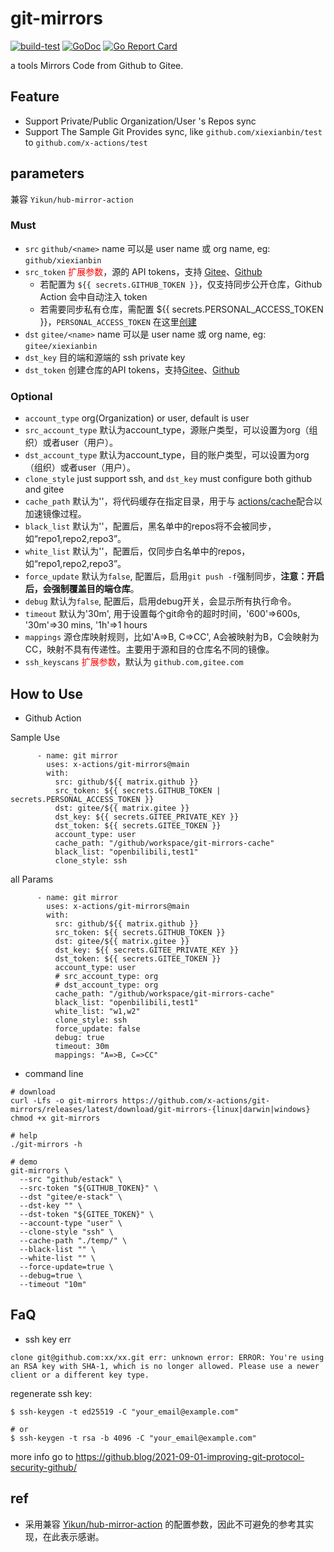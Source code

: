 # git-mirrors

[![build-test](https://github.com/x-actions/git-mirrors/actions/workflows/workflow.yaml/badge.svg)](https://github.com/x-actions/git-mirrors/actions/workflows/workflow.yaml)
[![GoDoc](https://godoc.org/github.com/x-actions/git-mirrors?status.svg)](https://pkg.go.dev/github.com/x-actions/git-mirrors)
[![Go Report Card](https://goreportcard.com/badge/github.com/x-actions/git-mirrors)](https://goreportcard.com/report/github.com/x-actions/git-mirrors)

a tools Mirrors Code from Github to Gitee.

## Feature

- Support Private/Public Organization/User 's Repos sync
- Support The Sample Git Provides sync, like `github.com/xiexianbin/test` to `github.com/x-actions/test`

## parameters

兼容 `Yikun/hub-mirror-action`

### Must

- `src` `github/<name>` name 可以是 user name 或 org name, eg: `github/xiexianbin`
- `src_token` <span style="color: red">扩展参数</span>，源的 API tokens，支持 [Gitee](https://gitee.com/profile/personal_access_tokens)、[Github](https://github.com/settings/tokens)
  - 若配置为 `${{ secrets.GITHUB_TOKEN }}`，仅支持同步公开仓库，Github Action 会中自动注入 token
  - 若需要同步私有仓库，需配置 ${{ secrets.PERSONAL_ACCESS_TOKEN }}，`PERSONAL_ACCESS_TOKEN` 在这里[创建](https://github.com/settings/tokens)
- `dst` `gitee/<name>` name 可以是 user name 或 org name, eg: `gitee/xiexianbin`
- `dst_key` 目的端和源端的 ssh private key
- `dst_token` 创建仓库的API tokens，支持[Gitee](https://gitee.com/profile/personal_access_tokens)、[Github](https://github.com/settings/tokens)

### Optional

- `account_type` org(Organization) or user, default is user
- `src_account_type` 默认为account_type，源账户类型，可以设置为org（组织）或者user（用户）。
- `dst_account_type` 默认为account_type，目的账户类型，可以设置为org（组织）或者user（用户）。
- `clone_style` just support ssh, and `dst_key` must configure both github and gitee
- `cache_path` 默认为''，将代码缓存在指定目录，用于与 [actions/cache](https://github.com/actions/cache)配合以加速镜像过程。
- `black_list` 默认为''，配置后，黑名单中的repos将不会被同步，如“repo1,repo2,repo3”。
- `white_list` 默认为''，配置后，仅同步白名单中的repos，如“repo1,repo2,repo3”。
- `force_update` 默认为`false`, 配置后，启用`git push -f`强制同步，**注意：开启后，会强制覆盖目的端仓库**。
- `debug` 默认为`false`, 配置后，启用debug开关，会显示所有执行命令。
- `timeout` 默认为'30m', 用于设置每个git命令的超时时间，'600'=>600s, '30m'=>30 mins, '1h'=>1 hours
- `mappings` 源仓库映射规则，比如'A=>B, C=>CC', A会被映射为B，C会映射为CC，映射不具有传递性。主要用于源和目的仓库名不同的镜像。
- `ssh_keyscans` <span style="color: red">扩展参数</span>，默认为 `github.com,gitee.com`

## How to Use

- Github Action

Sample Use

```
      - name: git mirror
        uses: x-actions/git-mirrors@main
        with:
          src: github/${{ matrix.github }}
          src_token: ${{ secrets.GITHUB_TOKEN | secrets.PERSONAL_ACCESS_TOKEN }}
          dst: gitee/${{ matrix.gitee }}
          dst_key: ${{ secrets.GITEE_PRIVATE_KEY }}
          dst_token: ${{ secrets.GITEE_TOKEN }}
          account_type: user
          cache_path: "/github/workspace/git-mirrors-cache"
          black_list: "openbilibili,test1"
          clone_style: ssh
```

all Params

```
      - name: git mirror
        uses: x-actions/git-mirrors@main
        with:
          src: github/${{ matrix.github }}
          src_token: ${{ secrets.GITHUB_TOKEN }}
          dst: gitee/${{ matrix.gitee }}
          dst_key: ${{ secrets.GITEE_PRIVATE_KEY }}
          dst_token: ${{ secrets.GITEE_TOKEN }}
          account_type: user
          # src_account_type: org
          # dst_account_type: org
          cache_path: "/github/workspace/git-mirrors-cache"
          black_list: "openbilibili,test1"
          white_list: "w1,w2"
          clone_style: ssh
          force_update: false
          debug: true
          timeout: 30m
          mappings: "A=>B, C=>CC"
```

- command line

```
# download
curl -Lfs -o git-mirrors https://github.com/x-actions/git-mirrors/releases/latest/download/git-mirrors-{linux|darwin|windows}
chmod +x git-mirrors

# help
./git-mirrors -h

# demo
git-mirrors \
  --src "github/estack" \
  --src-token "${GITHUB_TOKEN}" \
  --dst "gitee/e-stack" \
  --dst-key "" \
  --dst-token "${GITEE_TOKEN}" \
  --account-type "user" \
  --clone-style "ssh" \
  --cache-path "./temp/" \
  --black-list "" \
  --white-list "" \
  --force-update=true \
  --debug=true \
  --timeout "10m"
```

## FaQ

- ssh key err

```
clone git@github.com:xx/xx.git err: unknown error: ERROR: You're using an RSA key with SHA-1, which is no longer allowed. Please use a newer client or a different key type.
```

regenerate ssh key:

```
$ ssh-keygen -t ed25519 -C "your_email@example.com"

# or
$ ssh-keygen -t rsa -b 4096 -C "your_email@example.com"
```

more info go to https://github.blog/2021-09-01-improving-git-protocol-security-github/

## ref

- 采用兼容 [Yikun/hub-mirror-action](https://github.com/Yikun/hub-mirror-action) 的配置参数，因此不可避免的参考其实现，在此表示感谢。
